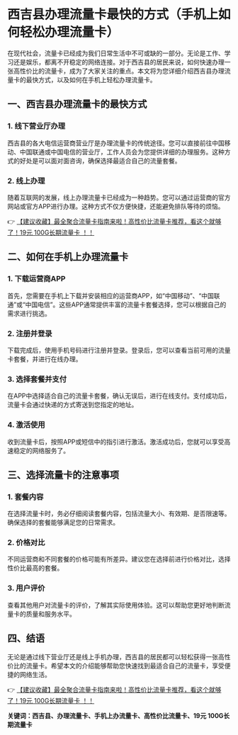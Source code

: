 # 西吉县办理流量卡最快的方式（手机上如何轻松办理流量卡）

在现代社会，流量卡已经成为我们日常生活中不可或缺的一部分。无论是工作、学习还是娱乐，都离不开稳定的网络连接。对于西吉县的居民来说，如何快速办理一张高性价比的流量卡，成为了大家关注的重点。本文将为您详细介绍西吉县办理流量卡的最快方式，以及如何在手机上轻松办理流量卡。

## 一、西吉县办理流量卡的最快方式

### 1. 线下营业厅办理
西吉县的各大电信运营商营业厅是办理流量卡的传统途径。您可以直接前往中国移动、中国联通或中国电信的营业厅，工作人员会为您提供详细的办理服务。这种方式的好处是可以面对面咨询，确保选择最适合自己的流量套餐。

### 2. 线上办理
随着互联网的发展，线上办理流量卡已经成为一种趋势。您可以通过运营商的官方网站或官方APP进行办理。这种方式不仅方便快捷，还能避免排队等待的烦恼。

👉 [【建议收藏】最全聚合流量卡指南来啦！高性价比流量卡推荐，看这个就够了！19元 100G长期流量卡 ！！](https://bit.ly/Liuliangka)

## 二、如何在手机上办理流量卡

### 1. 下载运营商APP
首先，您需要在手机上下载并安装相应的运营商APP，如“中国移动”、“中国联通”或“中国电信”。这些APP通常提供丰富的流量卡套餐选择，您可以根据自己的需求进行挑选。

### 2. 注册并登录
下载完成后，使用手机号码进行注册并登录。登录后，您可以查看当前可用的流量卡套餐，并进行在线办理。

### 3. 选择套餐并支付
在APP中选择适合自己的流量卡套餐，确认无误后，进行在线支付。支付成功后，流量卡会通过快递的方式寄送到您指定的地址。

### 4. 激活使用
收到流量卡后，按照APP或短信中的指引进行激活。激活成功后，您就可以享受高速稳定的网络服务了。

## 三、选择流量卡的注意事项

### 1. 套餐内容
在选择流量卡时，务必仔细阅读套餐内容，包括流量大小、有效期、是否限速等。确保选择的套餐能够满足您的日常需求。

### 2. 价格对比
不同运营商和不同套餐的价格可能有所差异。建议您在选择前进行价格对比，选择性价比最高的套餐。

### 3. 用户评价
查看其他用户对流量卡的评价，了解其实际使用体验。这可以帮助您更好地判断流量卡的质量和服务水平。

## 四、结语

无论是通过线下营业厅还是线上手机办理，西吉县的居民都可以轻松获得一张高性价比的流量卡。希望本文的介绍能够帮助您快速找到最适合自己的流量卡，享受便捷的网络生活。

👉 [【建议收藏】最全聚合流量卡指南来啦！高性价比流量卡推荐，看这个就够了！19元 100G长期流量卡 ！！](https://bit.ly/Liuliangka)

**关键词：西吉县、办理流量卡、手机上办流量卡、高性价比流量卡、19元 100G长期流量卡**